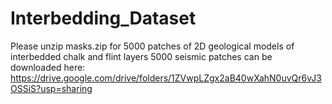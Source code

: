 # Interbedding_Dataset
Please unzip masks.zip for 5000 patches of 2D geological models of interbedded chalk and flint layers
5000 seismic patches can be downloaded here:
https://drive.google.com/drive/folders/1ZVwpLZgx2aB40wXahN0uvQr6vJ3OSSiS?usp=sharing

